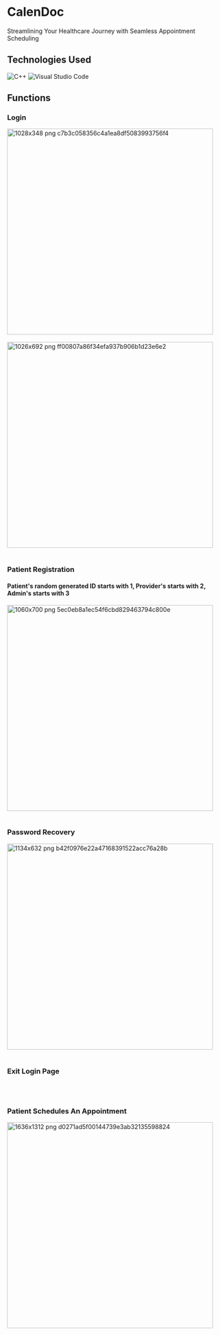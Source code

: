 # CalenDoc
Streamlining Your Healthcare Journey with Seamless Appointment Scheduling

## Technologies Used 
![C++](https://img.shields.io/badge/c++-%2300599C.svg?style=for-the-badge&logo=c%2B%2B&logoColor=white)
![Visual Studio Code](https://img.shields.io/badge/Visual%20Studio%20Code-0078d7.svg?style=for-the-badge&logo=visual-studio-code&logoColor=white)


## Functions
<h3>Login</h3>
<img width="480" alt="1028x348 png c7b3c058356c4a1ea8df5083993756f4" src="https://github.com/mdawood832/CalenDoc/assets/101743220/87cebd23-8a48-4391-a4fb-f88facbb5e3f">
<br>
<br>
<img width="480" alt="1026x692 png ff00807a86f34efa937b906b1d23e6e2" src="https://github.com/mdawood832/CalenDoc/assets/101743220/a0c738f9-8367-4d94-b6d9-25c6002ca868">

<br>
<br>
<h3> Patient Registration</h3>
<h4> Patient's random generated ID starts with 1, Provider's starts with 2, Admin's starts with 3</h4>
<img width="480" alt="1060x700 png 5ec0eb8a1ec54f6cbd829463794c800e" src="https://github.com/mdawood832/CalenDoc/assets/101743220/eb121027-e3de-4382-aae6-700e9c3faaba">

<br>
<br>
<h3>Password Recovery</h3>
<img width="480" alt="1134x632 png b42f0976e22a47168391522acc76a28b" src="https://github.com/mdawood832/CalenDoc/assets/101743220/38da0d57-026a-4fa0-897f-c60d75051142">

<br>
<br>
<h3>Exit Login Page</h3>
<br>
<br>
<h3>Patient Schedules An Appointment</h3>
<img width="480" alt="1636x1312 png d0271ad5f00144739e3ab32135598824" src="https://github.com/mdawood832/CalenDoc/assets/101743220/b1d02e01-6df1-429b-b1df-366668cc8a17">
